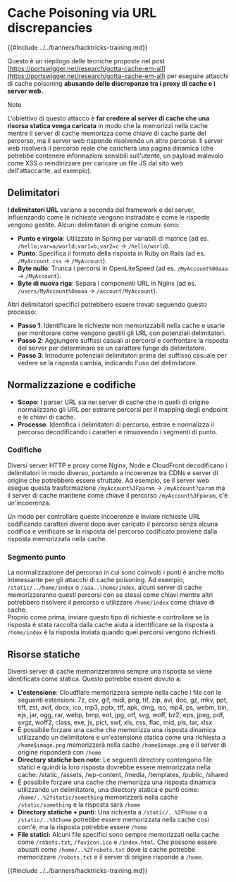 # Cache Poisoning via URL discrepancies

{{#include ../../banners/hacktricks-training.md}}

Questo è un riepilogo delle tecniche proposte nel post [https://portswigger.net/research/gotta-cache-em-all](https://portswigger.net/research/gotta-cache-em-all) per eseguire attacchi di cache poisoning **abusando delle discrepanze tra i proxy di cache e i server web.**

> [!NOTE]
> L'obiettivo di questo attacco è **far credere al server di cache che una risorsa statica venga caricata** in modo che la memorizzi nella cache mentre il server di cache memorizza come chiave di cache parte del percorso, ma il server web risponde risolvendo un altro percorso. Il server web risolverà il percorso reale che caricherà una pagina dinamica (che potrebbe contenere informazioni sensibili sull'utente, un payload malevolo come XSS o reindirizzare per caricare un file JS dal sito web dell'attaccante, ad esempio).

## Delimitatori

**I delimitatori URL** variano a seconda del framework e del server, influenzando come le richieste vengono instradate e come le risposte vengono gestite. Alcuni delimitatori di origine comuni sono:

- **Punto e virgola**: Utilizzato in Spring per variabili di matrice (ad es. `/hello;var=a/world;var1=b;var2=c` → `/hello/world`).
- **Punto**: Specifica il formato della risposta in Ruby on Rails (ad es. `/MyAccount.css` → `/MyAccount`).
- **Byte nullo**: Trunca i percorsi in OpenLiteSpeed (ad es. `/MyAccount%00aaa` → `/MyAccount`).
- **Byte di nuova riga**: Separa i componenti URL in Nginx (ad es. `/users/MyAccount%0aaaa` → `/account/MyAccount`).

Altri delimitatori specifici potrebbero essere trovati seguendo questo processo:

- **Passo 1**: Identificare le richieste non memorizzabili nella cache e usarle per monitorare come vengono gestiti gli URL con potenziali delimitatori.
- **Passo 2**: Aggiungere suffissi casuali ai percorsi e confrontare la risposta del server per determinare se un carattere funge da delimitatore.
- **Passo 3**: Introdurre potenziali delimitatori prima del suffisso casuale per vedere se la risposta cambia, indicando l'uso del delimitatore.

## Normalizzazione e codifiche

- **Scopo**: I parser URL sia nei server di cache che in quelli di origine normalizzano gli URL per estrarre percorsi per il mapping degli endpoint e le chiavi di cache.
- **Processo**: Identifica i delimitatori di percorso, estrae e normalizza il percorso decodificando i caratteri e rimuovendo i segmenti di punto.

### **Codifiche**

Diversi server HTTP e proxy come Nginx, Node e CloudFront decodificano i delimitatori in modo diverso, portando a incoerenze tra CDNs e server di origine che potrebbero essere sfruttate. Ad esempio, se il server web esegue questa trasformazione `/myAccount%3Fparam` → `/myAccount?param` ma il server di cache mantiene come chiave il percorso `/myAccount%3Fparam`, c'è un'incoerenza.&#x20;

Un modo per controllare queste incoerenze è inviare richieste URL codificando caratteri diversi dopo aver caricato il percorso senza alcuna codifica e verificare se la risposta del percorso codificato proviene dalla risposta memorizzata nella cache.

### Segmento punto

La normalizzazione del percorso in cui sono coinvolti i punti è anche molto interessante per gli attacchi di cache poisoning. Ad esempio, `/static/../home/index` o `/aaa..\home/index`, alcuni server di cache memorizzeranno questi percorsi con se stessi come chiavi mentre altri potrebbero risolvere il percorso e utilizzare `/home/index` come chiave di cache.\
Proprio come prima, inviare questo tipo di richieste e controllare se la risposta è stata raccolta dalla cache aiuta a identificare se la risposta a `/home/index` è la risposta inviata quando quei percorsi vengono richiesti.

## Risorse statiche

Diversi server di cache memorizzeranno sempre una risposta se viene identificata come statica. Questo potrebbe essere dovuto a:

- **L'estensione**: Cloudflare memorizzerà sempre nella cache i file con le seguenti estensioni: 7z, csv, gif, midi, png, tif, zip, avi, doc, gz, mkv, ppt, tiff, zst, avif, docx, ico, mp3, pptx, ttf, apk, dmg, iso, mp4, ps, webm, bin, ejs, jar, ogg, rar, webp, bmp, eot, jpg, otf, svg, woff, bz2, eps, jpeg, pdf, svgz, woff2, class, exe, js, pict, swf, xls, css, flac, mid, pls, tar, xlsx
- È possibile forzare una cache che memorizza una risposta dinamica utilizzando un delimitatore e un'estensione statica come una richiesta a `/home$image.png` memorizzerà nella cache `/home$image.png` e il server di origine risponderà con `/home`
- **Directory statiche ben note**: Le seguenti directory contengono file statici e quindi la loro risposta dovrebbe essere memorizzata nella cache: /static, /assets, /wp-content, /media, /templates, /public, /shared
- È possibile forzare una cache che memorizza una risposta dinamica utilizzando un delimitatore, una directory statica e punti come: `/home/..%2fstatic/something` memorizzerà nella cache `/static/something` e la risposta sarà `/home`
- **Directory statiche + punti**: Una richiesta a `/static/..%2Fhome` o a `/static/..%5Chome` potrebbe essere memorizzata nella cache così com'è, ma la risposta potrebbe essere `/home`
- **File statici:** Alcuni file specifici sono sempre memorizzati nella cache come `/robots.txt`, `/favicon.ico` e `/index.html`. Che possono essere abusati come `/home/..%2Frobots.txt` dove la cache potrebbe memorizzare `/robots.txt` e il server di origine risponde a `/home`.

{{#include ../../banners/hacktricks-training.md}}
